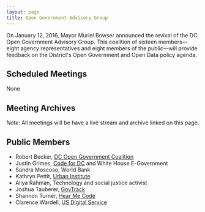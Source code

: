 ```yaml
---
layout: page
title: Open Government Advisory Group
---
```


On January 12, 2016, Mayor Muriel Bowser announced the revival of the DC Open Government Advisory Group. This coalition of sixteen members—eight  agency representatives and eight members of the public—will provide feedback on the District's Open Government and Open Data policy agenda.

## Scheduled Meetings

None

## Meeting Archives

*Note*: All meetings will be have a live stream and archive linked on this page.

## Public Members

* Robert Becker, [DC Open Government Coalition](http://www.dcogc.org/)
* Justin Grimes, [Code for DC](http://codefordc.org/) and White House E-Government
* Sandra Moscoso, World Bank
* Kathryn Pettit, [Urban Institute](http://www.urban.org/)
* Aliya Rahman, Technology and social justice activist
* Joshua Tauberer, [GovTrack](https://www.govtrack.us/)
* Shannon Turner, [Hear Me Code](http://hearmecode.com/)
* Clarence Wardell, [US Digital Service](https://www.whitehouse.gov/digital/united-states-digital-service)
